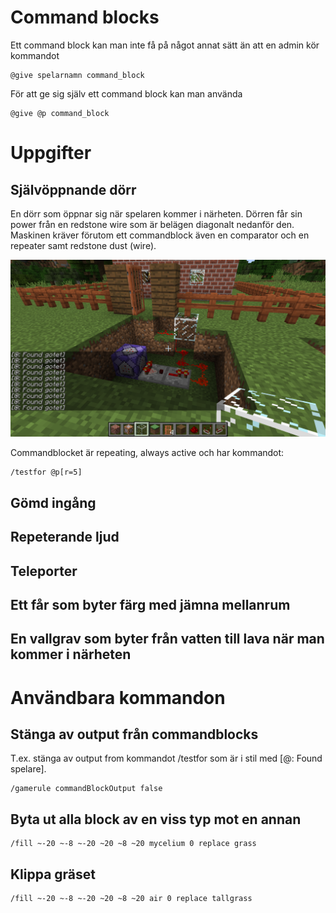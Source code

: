 # Command blocks

Ett command block kan man inte få på något annat sätt än att en admin kör kommandot

````
@give spelarnamn command_block
````

För att ge sig själv ett command block kan man använda

````
@give @p command_block
````



# Uppgifter

## Självöppnande dörr

En dörr som öppnar sig när spelaren kommer i närheten. Dörren får sin power från en redstone wire som är belägen diagonalt nedanför den. Maskinen kräver
förutom ett commandblock även en comparator och en repeater samt redstone dust (wire).

![screenshot](https://raw.githubusercontent.com/AndersBillLinden/coderdojo-swe-minecraft/master/screenshots/open_door_automatically.png?token=AA-Gepe5nP8Ipha4oeo__K9Co2idoB4aks5Yo3EWwA%3D%3D)

Commandblocket är repeating, always active och har kommandot:

````
/testfor @p[r=5]
````

## Gömd ingång

## Repeterande ljud

## Teleporter

## Ett får som byter färg med jämna mellanrum

## En vallgrav som byter från vatten till lava när man kommer i närheten



# Användbara kommandon

## Stänga av output från commandblocks

T.ex. stänga av output from kommandot /testfor som är  i stil med [@: Found spelare].

````
/gamerule commandBlockOutput false
````

## Byta ut alla block av en viss typ mot en annan

````
/fill ~-20 ~-8 ~-20 ~20 ~8 ~20 mycelium 0 replace grass
````

## Klippa gräset

````
/fill ~-20 ~-8 ~-20 ~20 ~8 ~20 air 0 replace tallgrass
````


